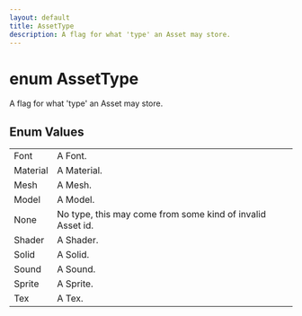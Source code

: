 ```yaml
---
layout: default
title: AssetType
description: A flag for what 'type' an Asset may store.
---
```

# enum AssetType

A flag for what 'type' an Asset may store.

## Enum Values

|  |  |
|--|--|
|Font|A Font.|
|Material|A Material.|
|Mesh|A Mesh.|
|Model|A Model.|
|None|No type, this may come from some kind of invalid Asset id.|
|Shader|A Shader.|
|Solid|A Solid.|
|Sound|A Sound.|
|Sprite|A Sprite.|
|Tex|A Tex.|
